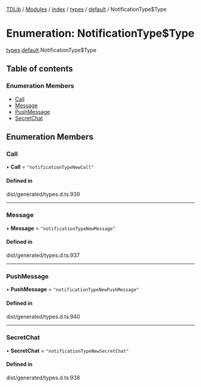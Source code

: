 [TDLib](../README.md) / [Modules](../modules.md) / [index](../modules/index.md) / [types](../modules/index.types.md) / [default](../modules/index.types.default.md) / NotificationType$Type

# Enumeration: NotificationType$Type

[types](../modules/index.types.md).[default](../modules/index.types.default.md).NotificationType$Type

## Table of contents

### Enumeration Members

- [Call](index.types.default.NotificationType_Type.md#call)
- [Message](index.types.default.NotificationType_Type.md#message)
- [PushMessage](index.types.default.NotificationType_Type.md#pushmessage)
- [SecretChat](index.types.default.NotificationType_Type.md#secretchat)

## Enumeration Members

### Call

• **Call** = ``"notificationTypeNewCall"``

#### Defined in

dist/generated/types.d.ts:939

___

### Message

• **Message** = ``"notificationTypeNewMessage"``

#### Defined in

dist/generated/types.d.ts:937

___

### PushMessage

• **PushMessage** = ``"notificationTypeNewPushMessage"``

#### Defined in

dist/generated/types.d.ts:940

___

### SecretChat

• **SecretChat** = ``"notificationTypeNewSecretChat"``

#### Defined in

dist/generated/types.d.ts:938
